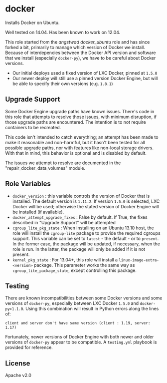docker
======

Installs Docker on Ubuntu.

Well tested on 14.04. Has been known to work on 12.04.

This role started from the *angstwad* *docker_ubuntu* role and has since forked a bit, primarily
to manage which version of Docker we install. Because of interdepencies between the Docker API
version and software that we install (especially `docker-py`), we have to be careful about
Docker versions.

  - Our initial deploys used a fixed version of LXC Docker, pinned at `1.5.0`
  - Our newer deploy will still use a pinned version Docker Engine, but will be able to specify
    their own versions (e.g. `1.8.1`)

Upgrade Support
---------------

Some Docker Engine upgrade paths have known issues. There's code in this role that attempts to
resolve those issues, with minimum disruption, if those upgrade paths are encountered. The
intention is to not require containers to be recreated.

This code isn't intended to catch everything; an attempt has been made to make it reasonable and
non-harmful, but it hasn't been tested for all possible upgrade paths, nor with features like
non-local storage drivers. With that in mind, this behavior is optional and is disabled by default.

The issues we attempt to resolve are documented in the "repair_docker_data_volumes" module.


Role Variables
--------------

  - `docker_version` : this variable controls the version of Docker that is installed. The default
    version is `1.11.2`. If version `1.5.0` is selected, LXC Docker will be used; otherwise the
    stated version of Docker Engine will be installed (if available).
  - `docker_attempt_upgrade_fixes` : False by default. If True, the fixes described in "Upgrade
    Support" will be attempted
  - `cgroup_lite_pkg_state` : When installing on an Ubuntu 13.10 host, the role will install the
    `cgroup-lite` package to provide the required cgroups support. This variable can be set to
    `latest` - the default - or to `present`. In the former case, the package will be updated, if
    necessary, when the role is run. In the latter, the package will only be added if it is not
    present.
  - `kernel_pkg_state` : For 13.04+, this role will install a `linux-image-extra-<version>`
    package. This parameter works the same way as `cgroup_lite_package_state`, except controlling
    this package.


Testing
-------

There are known incompatibilities between some Docker versions and some versions of `docker-py`,
especially between LXC Docker `1.5.0` and `docker-py>1.1.0`. Using this combination will
result in Python errors along the lines of:

    client and server don't have same version (client : 1.19, server: 1.17)

Fortunately, newer versions of Docker Engine with both newer and older versions of `docker-py`
appear to be compatible. A `testing.yml` playbook is provided for reference.


License
-------

Apache v2.0
